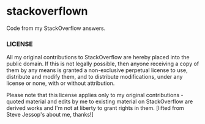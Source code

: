 stackoverflown
==============

Code from my StackOverflow answers.

### LICENSE

All my original contributions to StackOverflow are hereby placed into the public domain.
If this is not legally possible, then anyone receiving a copy of them by any means is granted
a non-exclusive perpetual license to use, distribute and modify them, and to distribute
modifications, under any license or none, with or without attribution.

Please note that this license applies only to my original contributions - quoted material and
edits by me to existing material on StackOverflow are derived works and I'm not at liberty to
grant rights in them. [lifted from Steve Jessop's about me, thanks!]
